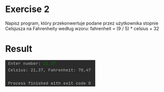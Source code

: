 # Exercise 2
Napisz program, który przekonwertuje podane przez użytkownika stopnie Celsjusza na
Fahrenheity według wzoru:
fahrenheit = (9 / 5) * celsius + 32
# Result
![Result](./img.png?raw=true)